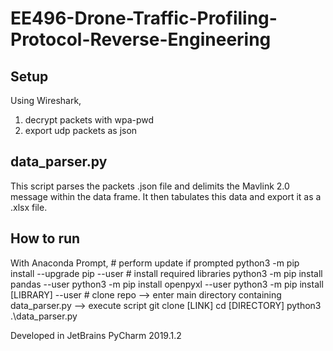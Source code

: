 # EE496-Drone-Traffic-Profiling-Protocol-Reverse-Engineering

## Setup
Using Wireshark,
1. decrypt packets with wpa-pwd
2. export udp packets as json


## data_parser.py
This script parses the packets .json file and delimits the Mavlink 2.0 message within the data frame. It then tabulates this data and export it as a .xlsx file.
 
## How to run
With Anaconda Prompt,
    # perform update if prompted
     python3 -m pip install --upgrade pip --user
    # install required libraries
     python3 -m pip install pandas --user
     python3 -m pip install openpyxl --user
     python3 -m pip install [LIBRARY] --user
    # clone repo --> enter main directory containing data_parser.py --> execute script
     git clone [LINK]
     cd [DIRECTORY]
     python3 .\data_parser.py
    


Developed in JetBrains PyCharm 2019.1.2
